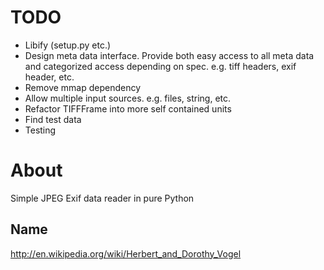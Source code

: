 # TODO

* Libify (setup.py etc.)
* Design meta data interface. Provide both easy access to all meta data and categorized access depending on spec. e.g. tiff headers, exif header, etc.
* Remove mmap dependency
* Allow multiple input sources. e.g. files, string, etc.
* Refactor TIFFFrame into more self contained units
* Find test data
* Testing

# About

Simple JPEG Exif data reader in pure Python

## Name

http://en.wikipedia.org/wiki/Herbert_and_Dorothy_Vogel



